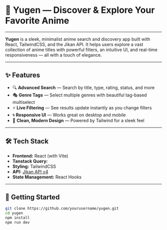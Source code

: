 # 🌌 Yugen — Discover & Explore Your Favorite Anime

---

**Yugen** is a sleek, minimalist anime search and discovery app built with React, TailwindCSS, and the Jikan API. It helps users explore a vast collection of anime titles with powerful filters, an intuitive UI, and real-time responsiveness — all with a touch of elegance.

---

## ✨ Features

- 🔍 **Advanced Search** — Search by title, type, rating, status, and more
- 🎭 **Genre Tags** — Select multiple genres with beautiful tag-based multiselect
- ⚡ **Live Filtering** — See results update instantly as you change filters
- 🌀 **Responsive UI** — Works great on desktop and mobile
- 💅 **Clean, Modern Design** — Powered by Tailwind for a sleek feel

---

## 🛠 Tech Stack

- **Frontend:** React (with Vite)
- **Tanstack Query:** 
- **Styling:** TailwindCSS
- **API:** [Jikan API v4](https://docs.api.jikan.moe/)
- **State Management:** React Hooks

---

## 🚀 Getting Started

```bash
git clone https://github.com/yourusername/yugen.git
cd yugen
npm install
npm run dev
